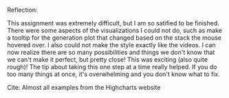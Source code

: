 Reflection:

This assignment was extremely difficult, but I am so satified to be finished. There were some aspects of the visualizations I could not do, such as make a tooltip for the generation plot that changed based on the stack the mouse hovered over. I also could not make the style exactly like the videos. I can now realize there are so many possibilities and things we don't know that we can't make it perfect, but pretty close!
This was exciting (also quite rough)!
The tip about taking this one step at a time really helped. If you do too many things at once, it's overwhelming and you don't know what to fix.

Cite:
Almost all examples from the Highcharts website